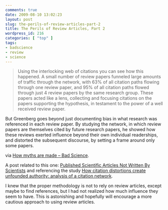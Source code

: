 ```yaml
---
comments: true
date: 2009-08-10 13:02:23
layout: post
slug: the-perils-of-review-articles-part-2
title: The Perils of Review Articles, Part 2
wordpress_id: 216
categories: [ "top" ]
tags:
- badscience
- review
- science
---
```


> Using the interlocking web of citations you can see how this happened. A small number of review papers funneled large amounts of traffic through the network, with 63% of all citation paths flowing through one review paper, and 95% of all citation paths flowed through just 4 review papers by the same research group. These papers acted like a lens, collecting and focusing citations on the papers supporting the hypothesis, in testament to the power of a well received review paper.

But Greenberg goes beyond just documenting bias in what research was referenced in each review paper. By studying the network, in which review papers are themselves cited by future research papers, he showed how these reviews exerted influence beyond their own individual readerships, and distorted the subsequent discourse, by setting a frame around only some papers.


via [How myths are made – Bad Science](http://www.badscience.net/2009/08/how-myths-are-made/).

A post related to this one:
[Published Scientific Articles Not Written By Scientists](/2009/08/05/published-scientific-articles-not-written-by-scientists/) and referencing the study [How citation distortions create unfounded authority: analysis of a citation network](http://www.bmj.com/cgi/content/abstract/339/jul20_3/b2680).

I knew that the proper methodology is not to rely on review articles, except maybe to find references, but I had not realized how much influence they seem to have. This is astonishing and hopefully will encourage a more cautious approach to using review articles.
